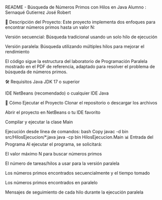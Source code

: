 README - Búsqueda de Números Primos con Hilos en Java
Alumno : Sernaqué Gutierrez José Robert

📝 Descripción del Proyecto:
Este proyecto implementa dos enfoques para encontrar números primos hasta un valor N:

Versión secuencial: Búsqueda tradicional usando un solo hilo de ejecución

Versión paralela: Búsqueda utilizando múltiples hilos para mejorar el rendimiento

El código sigue la estructura del laboratorio de Programación Paralela mostrado en el PDF de referencia, adaptado para resolver el problema de búsqueda de números primos.

🛠️ Requisitos
Java JDK 17 o superior

IDE NetBeans (recomendado) o cualquier IDE Java

🚀 Cómo Ejecutar el Proyecto
Clonar el repositorio o descargar los archivos

Abrir el proyecto en NetBeans o tu IDE favorito

Compilar y ejecutar la clase Main

Ejecución desde línea de comandos:
bash
Copy
javac -d bin src/HilosEjecucion/*.java
java -cp bin HilosEjecucion.Main
📊 Entrada del Programa
Al ejecutar el programa, se solicitará:

El valor máximo N para buscar números primos

El número de tareas/hilos a usar para la versión paralela

Los números primos encontrados secuencialmente y el tiempo tomado

Los números primos encontrados en paralelo

Mensajes de seguimiento de cada hilo durante la ejecución paralela
